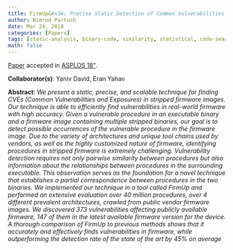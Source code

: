 ```yaml
---
title: FirmUp&#x3A; Precise Static Detection of Common Vulnerabilities in Firmware
author: Nimrod Partush
date: Mar 24, 2018
categories: [Papers]
tags: [static-analysis, binary-code, similarity, statistical, code-search, firmware, security]
math: false
---
```


[Paper](/assets/publications/firmup.pdf) accepted in [ASPLOS 18"](https://www.asplos2018.org/).

**Collaborator(s)**: Yaniv David, Eran Yahav

**Abstract**: _We present a static, precise, and scalable technique for finding CVEs (Common Vulnerabilities and Exposures) in stripped
               firmware images. Our technique is able to efficiently find
               vulnerabilities in real-world firmware with high accuracy.
               Given a vulnerable procedure in an executable binary
               and a firmware image containing multiple stripped binaries,
               our goal is to detect possible occurrences of the vulnerable
               procedure in the firmware image. Due to the variety of architectures and unique tool chains used by vendors, as well
               as the highly customized nature of firmware, identifying
               procedures in stripped firmware is extremely challenging.
               Vulnerability detection requires not only pairwise similarity
               between procedures but also information about the relationships between procedures in the surrounding executable. This
               observation serves as the foundation for a novel technique
               that establishes a partial correspondence between procedures
               in the two binaries.
               We implemented our technique in a tool called FirmUp and
               performed an extensive evaluation over 40 million procedures, over 4 different prevalent architectures, crawled from
               public vendor firmware images. We discovered 373 vulnerabilities affecting publicly available firmware, 147 of them
               in the latest available firmware version for the device. A thorough comparison of FirmUp to previous methods shows that
               it accurately and effectively finds vulnerabilities in firmware,
               while outperforming the detection rate of the state of the art
               by 45% on average_
